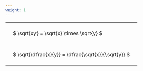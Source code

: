 ```yaml
---
weight: 1
---
```


<style type="text/css">
#T_50aa7 th.col_heading {
  text-align: left;
  font-size: 1em;
}
#T_50aa7 td {
  text-align: left;
  font-size: 1em;
  padding: 1.5em;
}
</style>
<table id="T_50aa7">
  <thead>
  </thead>
  <tbody>
    <tr>
      <td id="T_50aa7_row0_col0" class="data row0 col0" >$ \sqrt{xy} = \sqrt{x} \times \sqrt{y} $</td>
    </tr>
    <tr>
      <td id="T_50aa7_row1_col0" class="data row1 col0" >$ \sqrt{\dfrac{x}{y}} = \dfrac{\sqrt{x}}{\sqrt{y}} $</td>
    </tr>
  </tbody>
</table>
